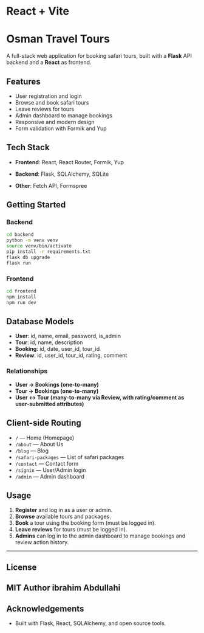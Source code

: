 # React + Vite

# Osman Travel Tours
A full-stack web application for booking safari tours, built with a **Flask** API  backend and a **React** as frontend.

## Features

- User registration and login
- Browse and book safari tours
- Leave reviews for tours
- Admin dashboard to manage bookings
- Responsive and modern design
- Form validation with Formik and Yup


## Tech Stack

- **Frontend**: React, React Router, Formik, Yup
- **Backend**: Flask, SQLAlchemy, SQLite

- **Other**: Fetch API, Formspree


## Getting Started

### Backend
```bash
cd backend
python -m venv venv
source venv/bin/activate
pip install -r requirements.txt
flask db upgrade
flask run
```

### Frontend

```bash
cd frontend
npm install
npm run dev
```

## Database Models

- **User**: id, name, email, password, is_admin
- **Tour**: id, name, description
- **Booking**: id, date, user_id, tour_id
- **Review**: id, user_id, tour_id, rating, comment

### Relationships

- **User → Bookings (one-to-many)**
- **Tour → Bookings (one-to-many)**
- **User ↔ Tour (many-to-many via Review, with rating/comment as user-submitted attributes)**

## Client-side Routing

- `/` — Home (Homepage)
- `/about` — About Us
- `/blog` — Blog
- `/safari-packages` — List of safari packages
- `/contact` — Contact form
- `/signin` — User/Admin login
- `/admin` — Admin dashboard



## Usage

1. **Register** and log in as a user or admin.
2. **Browse** available tours and packages.
3. **Book** a tour using the booking form (must be logged in).
4. **Leave reviews** for tours (must be logged in).
5. **Admins** can log in to the admin dashboard to manage bookings and review action history.

---


## License

MIT
Author 
ibrahim Abdullahi 
---

## Acknowledgements

- Built with Flask, React, SQLAlchemy, and open source tools.
